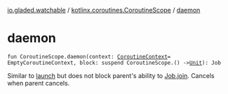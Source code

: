 [io.gladed.watchable](../index.md) / [kotlinx.coroutines.CoroutineScope](index.md) / [daemon](./daemon.md)

# daemon

`fun CoroutineScope.daemon(context: `[`CoroutineContext`](https://kotlinlang.org/api/latest/jvm/stdlib/kotlin.coroutines/-coroutine-context/index.html)` = EmptyCoroutineContext, block: suspend CoroutineScope.() -> `[`Unit`](https://kotlinlang.org/api/latest/jvm/stdlib/kotlin/-unit/index.html)`): Job`

Similar to [launch](#) but does not block parent's ability to [Job.join](#). Cancels when parent cancels.

